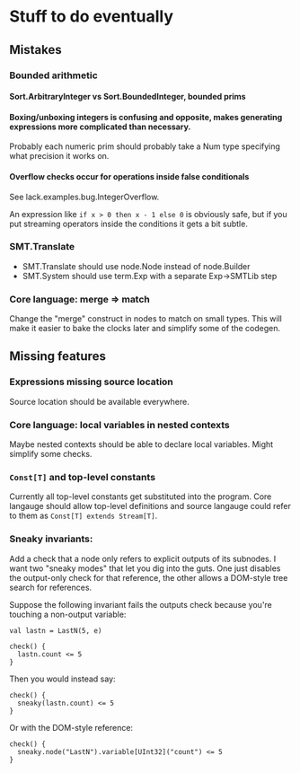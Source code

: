# Stuff to do eventually

## Mistakes

### Bounded arithmetic
#### Sort.ArbitraryInteger vs Sort.BoundedInteger, bounded prims
#### Boxing/unboxing integers is confusing and opposite, makes generating expressions more complicated than necessary.

Probably each numeric prim should probably take a Num type specifying what precision it works on.

#### Overflow checks occur for operations inside false conditionals
See lack.examples.bug.IntegerOverflow.

An expression like `if x > 0 then x - 1 else 0` is obviously safe, but if you put streaming operators inside the conditions it gets a bit subtle.

### SMT.Translate
* SMT.Translate should use node.Node instead of node.Builder
* SMT.System should use term.Exp with a separate Exp->SMTLib step


### Core language: merge => match
Change the "merge" construct in nodes to match on small types.
This will make it easier to bake the clocks later and simplify some of the codegen.

## Missing features

### Expressions missing source location
Source location should be available everywhere.

### Core language: local variables in nested contexts
Maybe nested contexts should be able to declare local variables. Might simplify some checks.

### `Const[T]` and top-level constants

Currently all top-level constants get substituted into the program.
Core langauge should allow top-level definitions and source langauge could refer to them as `Const[T] extends Stream[T]`.

### Sneaky invariants:
Add a check that a node only refers to explicit outputs of its subnodes.
I want two "sneaky modes" that let you dig into the guts.
One just disables the output-only check for that reference, the other allows a DOM-style tree search for references.

Suppose the following invariant fails the outputs check because you're touching a non-output variable:
```
val lastn = LastN(5, e)

check() {
  lastn.count <= 5
}
```

Then you would instead say:
```
check() {
  sneaky(lastn.count) <= 5
}
```

Or with the DOM-style reference:
```
check() {
  sneaky.node("LastN").variable[UInt32]("count") <= 5
}
```
